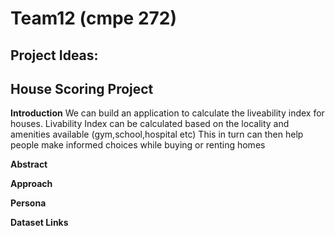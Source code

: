 # Team12 (cmpe 272)
Project Ideas:
-------------

House Scoring Project
---------------------

**Introduction**
We can build an application to calculate the liveability index for houses.
Livability Index can be calculated based on the locality and amenities available   (gym,school,hospital etc)
This in turn can then help people make informed choices while buying or renting homes

**Abstract**


**Approach**


**Persona**

**Dataset Links**

